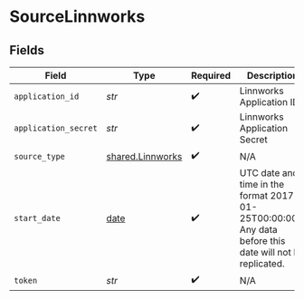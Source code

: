# SourceLinnworks


## Fields

| Field                                                                                                   | Type                                                                                                    | Required                                                                                                | Description                                                                                             |
| ------------------------------------------------------------------------------------------------------- | ------------------------------------------------------------------------------------------------------- | ------------------------------------------------------------------------------------------------------- | ------------------------------------------------------------------------------------------------------- |
| `application_id`                                                                                        | *str*                                                                                                   | :heavy_check_mark:                                                                                      | Linnworks Application ID                                                                                |
| `application_secret`                                                                                    | *str*                                                                                                   | :heavy_check_mark:                                                                                      | Linnworks Application Secret                                                                            |
| `source_type`                                                                                           | [shared.Linnworks](../../models/shared/linnworks.md)                                                    | :heavy_check_mark:                                                                                      | N/A                                                                                                     |
| `start_date`                                                                                            | [date](https://docs.python.org/3/library/datetime.html#date-objects)                                    | :heavy_check_mark:                                                                                      | UTC date and time in the format 2017-01-25T00:00:00Z. Any data before this date will not be replicated. |
| `token`                                                                                                 | *str*                                                                                                   | :heavy_check_mark:                                                                                      | N/A                                                                                                     |